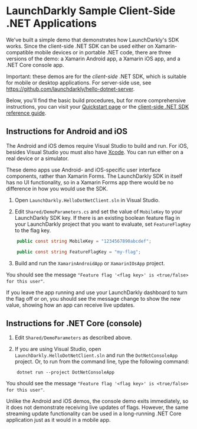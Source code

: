 # LaunchDarkly Sample Client-Side .NET Applications

We've built a simple demo that demonstrates how LaunchDarkly's SDK works. Since the client-side .NET SDK can be used either on Xamarin-compatible mobile devices or in portable .NET code, there are three versions of the demo: a Xamarin Android app, a Xamarin iOS app, and a .NET Core console app.

Important: these demos are for the _client-side_ .NET SDK, which is suitable for mobile or desktop applications. For server-side use, see https://github.com/launchdarkly/hello-dotnet-server.

Below, you'll find the basic build procedures, but for more comprehensive instructions, you can visit your [Quickstart page](https://app.launchdarkly.com/quickstart#/) or the [client-side .NET SDK reference guide](https://docs.launchdarkly.com/sdk/client-side/dotnet).

## Instructions for Android and iOS

The Android and iOS demos require Visual Studio to build and run. For iOS, besides Visual Studio you must also have [Xcode](https://developer.apple.com/xcode/). You can run either on a real device or a simulator.

These demo apps use Android- and iOS-specific user interface components, rather than Xamarin Forms. The LaunchDarkly SDK in itself has no UI functionality, so in a Xamarin Forms app there would be no difference in how you would use the SDK.

1. Open `LaunchDarkly.HelloDotNetClient.sln` in Visual Studio.

2. Edit `Shared/DemoParameters.cs` and set the value of `MobileKey` to your LaunchDarkly SDK key. If there is an existing boolean feature flag in your LaunchDarkly project that you want to evaluate, set `FeatureFlagKey` to the flag key.

```csharp
    public const string MobileKey = "1234567890abcdef";

    public const string FeatureFlagKey = "my-flag";
```

3. Build and run the `XamarinAndroidApp` or `XamarinIOsApp` project.

You should see the message `"Feature flag '<flag key>' is <true/false> for this user"`.

If you leave the app running and use your LaunchDarkly dashboard to turn the flag off or on, you should see the message change to show the new value, showing how an app can receive live updates.

## Instructions for .NET Core (console)

1. Edit `Shared/DemoParameters` as described above.

2. If you are using Visual Studio, open `LaunchDarkly.HelloDotNetClient.sln` and run the `DotNetConsoleApp` project. Or, to run from the command line, type the following command:

```
    dotnet run --project DotNetConsoleApp
```

You should see the message `"Feature flag '<flag key>' is <true/false> for this user"`.

Unlike the Android and iOS demos, the console demo exits immediately, so it does not demonstrate receiving live updates of flags. However, the same streaming update functionality can be used in a long-running .NET Core application just as it would in a mobile app.
